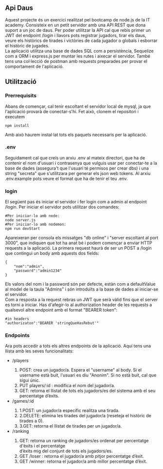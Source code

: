 ## Api Daus
Aquest projecte és un exercici realitzat pel bootcamp de node.js de la IT academy. Consisteix en un 
petit servidor amb una API REST que dona suport a un joc de daus. Per poder utilitzar la API cal que 
rebis primer un JWT del endpoint /login i llavors pots registrar jugadors, tirar els daus, 
veure els històrics de tirades i victòries de cada jugador o globals i esborrar el històric de jugades.
<br>
La aplicació utilitza una base de dades SQL com a persistència, Sequelize com a ORM i express.js per 
muntar les rutes i aixecar el servidor.
També tens una col·lecció de postman amb requests preparades per provar el comportament de l'aplicació.

## Utilització
### Prerrequisits
Abans de començar, cal tenir escoltant el servidor local de mysql, ja que l'aplicació provarà de 
conectar-s'hi. Fet això, clonem el repositori i executem
```shell
npm install
```
Amb això haurem instal·lat tots els paquets necessaris per la aplicació. 
### .env
Seguidament cal que creïs un arxiu .env al mateix directori, que ha de contenir el nom d'usuari i 
contrasenya que vulguis usar per conectar-te a la base de dades (assegura't que l'usuari té permisos 
per crear dbs) i una string "secreta" que s'utilitzara per generar els json web tokens. Al arxiu 
.env.example pots veure el format que ha de tenir el teu .env. 
### login
El següent pas és iniciar el servidor i fer login com a admin al endpoint /login. Per iniciar el 
servidor pots utilitzar dos comandes:
```shell
#Per iniciar-lo amb node:
node server.js
#Per iniciar-lo amb nodemon:
npm run devStart
```
Apareixeran per consola els missatges "db online" i "server escoltant al port 3000", que indiquen que 
tot ha anat bé i podem començar a enviar HTTP requests a la aplicació. La primera request haurà 
de ser un POST a /login que contingui un body amb aquests dos fields:
```shell
{
    "nom":"admin",
    "password":"admin1234"
}
```
Els valors del nom i la password són per defecte, estàn com a defaultValue al model de la taula 
"Admins" i són introduïts a la base de dades al iniciar-se el servidor.<br>
Com a resposta a la request rebras un JWT que serà vàlid fins que el server es torni a iniciar. 
Has d'afegir-lo al authorization header de les requests a qualsevol altre endpoint amb el format 
"BEARER token":
```shell
#in headers
"authorizaton":"BEARER 'stringQueHasRebut'"
```
### Endpoints
Ara pots accedir a tots els altres endpoints de la aplicació. Aquí tens una llista amb les seves funcionalitats:
<ul>
    <li>/players</li>
        <ol>
        <li>POST: crea un jugador/a. Espera el "username" al body. Si el username està buit, l'usuari es diu "Anonim". Si no està buit, cal que sigui únic.</li>
        <li>PUT players/:id : modifica el nom del jugador/a.</li>
        <li>GET: retorna el llistat de tots els jugadors/es del sistema amb el seu percentatge d’èxits.</li>
        </ol>
    <li>/games/:id</li>
        <ol>
        <li>1.POST: un jugador/a específic realitza una tirada.</li>
        <li>2.DELETE: elimina les tirades del jugador/a (reseteja el històric de tirades a 0).</li>
        <li>3.GET: retorna el llistat de tirades per un jugador/a.</li>
        </ol>
    <li>/ranking</li>
        <ol>
        <li>GET: retorna un ranking de jugadors/es ordenat per percentatge d'èxits i el percentatge </li>d’èxits mig del conjunt de tots els jugadors/es.
        <li>GET /loser : retorna el jugador/a amb pitjor percentatge d’èxit.</li>
        <li>GET /winner: retorna el jugador/a amb millor percentatge d’èxit.</li>
        </ol>
</ul>

